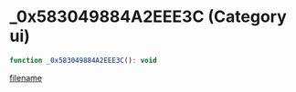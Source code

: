 # _0x583049884A2EEE3C (Category ui)

```js
function _0x583049884A2EEE3C(): void
```

[filename](_0x583049884A2EEE3C_m.md ':include')